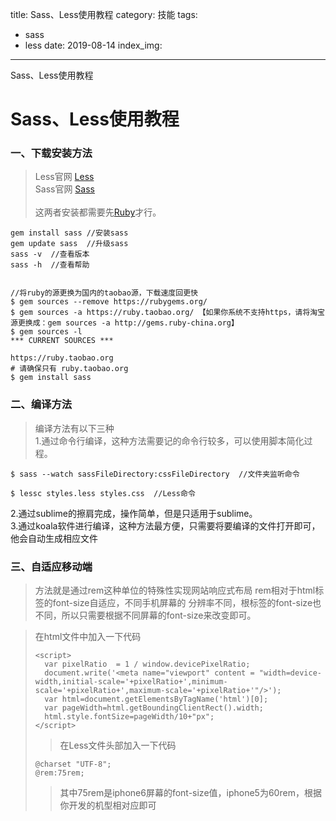 title: Sass、Less使用教程
category: 技能
tags: 
  - sass
  - less
date: 2019-08-14
index_img: 

---

Sass、Less使用教程

<!--more-->

<!--
 * @Author: 柯军
 * @Date: 2019-08-14 12:30:52
 * @Description: 
 -->
# Sass、Less使用教程

### 一、下载安装方法

> Less官网 [Less](http://lesscss.cn/ "less")  
> Sass官网  [Sass](https://www.w3cplus.com/sassguide/ "Sass")  
> ​    
> 这两者安装都需要先[Ruby](http://www.runoob.com/ruby/ruby-installation-windows.html "ruby")才行。

```
gem install sass //安装sass
gem update sass  //升级sass
sass -v  //查看版本
sass -h  //查看帮助


//将ruby的源更换为国内的taobao源，下载速度回更快
$ gem sources --remove https://rubygems.org/
$ gem sources -a https://ruby.taobao.org/ 【如果你系统不支持https，请将淘宝源更换成：gem sources -a http://gems.ruby-china.org】
$ gem sources -l
*** CURRENT SOURCES ***

https://ruby.taobao.org
# 请确保只有 ruby.taobao.org
$ gem install sass
```



### 二、编译方法

> 编译方法有以下三种  
> 1.通过命令行编译，这种方法需要记的命令行较多，可以使用脚本简化过程。

```
$ sass --watch sassFileDirectory:cssFileDirectory  //文件夹监听命令
 
$ lessc styles.less styles.css  //Less命令
```

2.通过sublime的擦肩完成，操作简单，但是只适用于sublime。  
3.通过koala软件进行编译，这种方法最方便，只需要将要编译的文件打开即可，他会自动生成相应文件

### 三、自适应移动端

> 方法就是通过rem这种单位的特殊性实现网站响应式布局
> rem相对于html标签的font-size自适应，不同手机屏幕的
> 分辨率不同，根标签的font-size也不同，所以只需要根据不同屏幕的font-size来改变即可。

  

> 在html文件中加入一下代码
>
> ```
> <script>
> 	var pixelRatio  = 1 / window.devicePixelRatio;
> 	document.write('<meta name="viewport" content = "width=device-width,initial-scale='+pixelRatio+',minimum-scale='+pixelRatio+',maximum-scale='+pixelRatio+'"/>');
> 	var html=document.getElementsByTagName('html')[0];
> 	var pageWidth=html.getBoundingClientRect().width;
> 	html.style.fontSize=pageWidth/10+"px";
> </script> 
> ```
>
> > 在Less文件头部加入一下代码
>
> ```
> @charset "UTF-8";
> @rem:75rem;
> ```
>
> > 其中75rem是iphone6屏幕的font-size值，iphone5为60rem，根据你开发的机型相对应即可